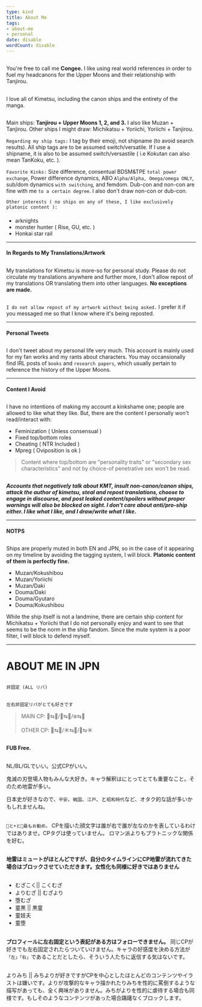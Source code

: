 ```yaml
---
type: kind
title: About Me
tags:
- about-me
- personal
date: disable
wordCount: disable
---
```

##
You're free to call me **Congee.** 
I like using real world references in order to fuel my headcanons for the Upper Moons and their relationship with Tanjirou. 
##
I love all of Kimetsu, including the canon ships and the entirety of the manga. 
##
Main ships: **Tanjirou + Upper Moons 1, 2, and 3.** I also like Muzan + Tanjirou. 
Other ships I might draw: Michikatsu + Yoriichi, Yoriichi + Tanjirou.


`Regarding my ship tags:`
I tag by their emoji, not shipname (to avoid search results). All ship tags are to be assumed switch/versatile. If I use a shipname, it is also to be assumed switch/versastile ( i.e Kokutan can also mean TanKoku, etc. ).

`Favorite Kinks:`
Size difference, consentual BDSM&TPE `total power exchange`, Power difference dynamics, ABO `Alpha/Alpha, Omega/omega ONLY`, sub/dom dynamics `with switching`, and femdom. Dub-con and non-con are fine with me `to a certain degree`. I also don't draw non-con or dub-con. 

`Other interests ( no ships on any of these, I like exclusively platonic content ):`
####
* arknights 
* monster hunter ( Rise, GU, etc. )
* Honkai star rail
___
#### **In Regards to My Translations/Artwork**
##
My translations for Kimetsu is more-so for personal study. Please do not circulate my translations anywhere and further more, I don't allow repost of my translations OR translating them into other languages. 
**No exceptions are made.** 
##
`I do not allow repost of my artwork without being asked.` I prefer it if you messaged me so that I know where it's being reposted. 
___
#### **Personal Tweets**
##
I don't tweet about my personal life very much. This account is mainly used for my fan works and my rants about characters. You may occansionally find IRL posts of `books` and `research papers`, which usually pertain to reference the history of the Upper Moons.
___
#### **Content I Avoid**
##
I have no intentions of making my account a kinkshame one; people are allowed to like what they like. But, there are the content I personally won't read/interact with:
* Feminization ( Unless consensual ) 
* Fixed top/bottom roles
* Cheating ( NTR Included )
* Mpreg ( Oviposition is ok )
> Content where top/bottom are "personality traits" or "secondary sex characteristics" and not by choice-of penetrative sex won't be read.
##
**_Accounts that negatively talk about KMT, insult non-canon/canon ships, attack the author of kimetsu, steal and repost translations, choose to engage in discourse, and post leaked content/spoilers without proper warnings will also be blocked on sight. I don't care about anti/pro-ship either. I like what I like, and I draw/write what I like._**
___
#### **NOTPS**
## 
Ships are properly muted in both EN and JPN, so in the case of it appearing on my timeline by avoiding the tagging system, I will block. **Platonic content of them is perfectly fine.**
* Muzan/Kokushibou
* Muzan/Yoriichi
* Muzan/Daki
* Douma/Daki
* Douma/Gyutaro
* Douma/Kokushibou 

While the ship itself is not a landmine, there are certain ship content for Michikatsu + Yoriichi that I do not personally enjoy and want to see that seems to be the norm in the ship fandom. Since the mute system is a poor filter, I will block to defend myself. 
___
# ABOUT ME IN JPN
##
`非固定 (ALL リバ)`
##
`左右非固定リバがとても好きです`
>MAIN CP: 🌙⇆🎴/🌈⇆🎴/❄️⇆🎴
>
>OTHER CP: 👹⇆🎴/☀️⇆🎴/🌙⇆☀️
##
**FUB Free.**
##
NL/BL/GLでいい。公式CPがいい。

鬼滅の刃登場人物もみんな大好き。キャラ解釈はにとってとても重要なこと。そのため地雷が多い。

日本史が好きなので、`平安`、`戦国`、`江戸`、と`昭和時代`など、オタク的な話が多いかもしれませんね。
##
##
`🌙と☀️と🎴最もお勧め。`
CPを描いた顔文字は誰が右で誰が左なのかを表しているわけではありませ。CPタグは使っていません。
ロマン派よりもプラトニックな関係を好む。
##
**地雷はミュートがほとんどですが、自分のタイムラインにCP地雷が流れてきた場合はブロックさせていただきます。女性化も同様に好きではありません**
##
* むざこく|| こくむざ
* よりむざ || むざより
* 堕むざ
* 童黒 || 黒童
* 童妓夫
* 童堕
##
**プロフィールに左右固定という表記がある方はフォローできません。** 同じCPが好きでも左右固定されたらついていけません。キャラの好感度を決める方法が`「左」「右」`であることだとしたら、そういう人たちに返信する気はないです。
##
よりみち || みちよりが好きですがCPを中心としたほとんどのコンテンツやイラストは嫌いです。よりが攻撃的なキャラ描かれたりみちを性的に罵倒するような描写があっても、全く興味がありません。みちがよりを性的に虐待する場合も同様です。もしそのようなコンテンツがあった場合躊躇なくブロックします。